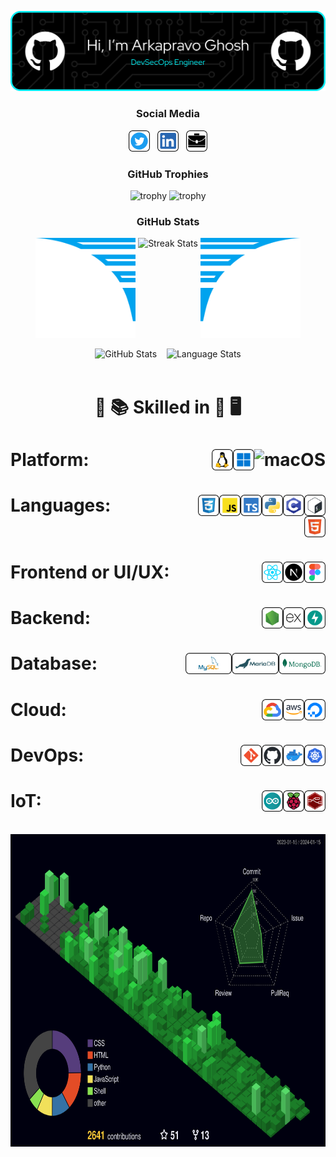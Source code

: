 <p align="center"><img src="images/header/ArkHeaderGitHub.svg" alt="Cover Image" /></p>

<!--
![status](https://img.shields.io/badge/Btw-I%20use%20Arch-blue)
![visitors](https://visitor-badge.laobi.icu/badge?page_id=Arkapravo-Ghosh.Arkapravo-Ghosh)
-->

<h3 align="center">Social Media</h3>

<p align="center">
    <a href="https://twitter.com/ArkapravoGhosh1"><img height="34" src="images/social/twitter.svg" alt="Twitter"></a>&nbsp;&nbsp;
    <a href="https://www.linkedin.com/in/arkapravo-ghosh/"><img height="34" src="images/social/linkedin.svg" alt="LinkedIn"></a>&nbsp;&nbsp;
    <a href="https://raw.githubusercontent.com/Arkapravo-Ghosh/ark-resume/main/Arkapravo_Ghosh_Resume.pdf"><img height="34" src="images/social/resume.svg" alt="Resume"></a>
</p>

<h3 align="center">GitHub Trophies</h3>
<div align="center">

![trophy](https://github-profile-trophy.vercel.app/?username=Arkapravo-Ghosh&theme=dark_lover&no-frame=true&no-bg=true&margin-w=4&column=6&title=MultiLanguage,Joined2020,Organizations,Commits,Reviews,Followers)
![trophy](https://github-profile-trophy.vercel.app/?username=Arkapravo-Ghosh&theme=dark_lover&no-frame=true&no-bg=true&margin-w=4&column=5&title=Stars,PullRequest,Repositories,Experience,Issues)

</div>
<h3 align="center">GitHub Stats</h3>
<div align="center">
    <img height="160px" width="160px" src="images/wings/Left.svg" alt="Left Wing">
    <img align="top" src="https://github-readme-streak-stats.herokuapp.com/?user=Arkapravo-Ghosh&theme=windows-dark&hide_border=true" alt="Streak Stats">
    <img height="160px" width="160px" src="images/wings/Right.svg" alt="Right Wing">
    <p></p>
    <img src="https://github-readme-stats.vercel.app/api?username=Arkapravo-Ghosh&show_icons=true&locale=en&theme=github_dark&hide_border=true&bg_color=000000&count_private=true" alt="GitHub Stats">
    &nbsp;&nbsp;
    <img align=top src="https://github-readme-stats.vercel.app/api/top-langs?username=Arkapravo-Ghosh&show_icons=true&locale=en&theme=github_dark&hide_border=true&bg_color=000000&layout=compact&langs_count=10&hide=assembly,fortran,rust,java,r,dart,c%23,jupyter%20notebook,c%2B%2B,tex,pug" height="194.8px" alt="Language Stats">
</div>
<br>
<h1 align=center>

:open_book: :books: Skilled in :closed_book: :desktop_computer:

</h1>
<h1>Platform:&nbsp;&nbsp;
    <img src="images/platform/macos.svg" height="34" alt="macOS" align=right>&nbsp;&nbsp;
    <img src="images/platform/windows.svg" height="34" alt="Windows" align=right>&nbsp;&nbsp;
    <img src="images/platform/linux.svg" height="34" alt="Linux" align=right>&nbsp;&nbsp;
</h1>

<h1>Languages:&nbsp;&nbsp;
    <img src="images/pl/bash.svg" height="34" alt="Bash" align=right>&nbsp;&nbsp;
    <img src="images/pl/c.svg" height="34" alt="C" align=right>&nbsp;&nbsp;
    <img src="images/pl/python.svg" height="34" alt="Python" align=right>&nbsp;&nbsp;
    <img src="images/frontend/ts.svg" height="34" alt="TS" align=right>&nbsp;&nbsp;
    <img src="images/frontend/js.svg" height="34" alt="JS" align=right>&nbsp;&nbsp;
    <img src="images/frontend/css.svg" height="34" alt="CSS" align=right>&nbsp;&nbsp;
    <img src="images/frontend/html.svg" height="34" alt="HTML" align=right>&nbsp;&nbsp;
</h1>

<h1>Frontend or UI/UX:&nbsp;&nbsp;
    <img src="images/frontend/figma.svg" height="34" alt="Figma" align=right>&nbsp;&nbsp;
    <img src="images/frontend/next.svg" height="34" alt="Next" align=right>&nbsp;&nbsp;
    <img src="images/frontend/react.svg" height="34" alt="React" align=right>&nbsp;&nbsp;
</h1>

<h1>Backend:&nbsp;&nbsp;
    <img src="images/backend/fastapi.svg" height="34" alt="FastAPI" align=right>&nbsp;&nbsp;
    <img src="images/backend/express.svg" height="34" alt="Express" align=right>&nbsp;&nbsp;
    <img src="images/backend/node.svg" height="34" alt="Node" align=right>&nbsp;&nbsp;
</h1>

<h1>Database:&nbsp;&nbsp;
    <img src="images/db/mongodb.svg" height="34" alt="MongoDB" align=right>&nbsp;&nbsp;
    <img src="images/db/mariadb.svg" height="34" alt="MariaDB" align=right>&nbsp;&nbsp;
    <img src="images/db/mysql.svg" height="34" alt="MySQL" align=right>&nbsp;&nbsp;
</h1>

<h1>Cloud:&nbsp;&nbsp;
    <img src="images/cloud/digitalocean.svg" height="34" alt="DigitalOcean" align=right>&nbsp;&nbsp;
    <img src="images/cloud/aws.svg" height="34" alt="Amazon Web Services" align=right>&nbsp;&nbsp;
    <img src="images/cloud/gcp.svg" height="34" alt="Google Cloud Platform" align=right>&nbsp;&nbsp;
</h1>

<h1>DevOps:&nbsp;&nbsp;
    <img src="images/cloud/kubernetes.svg" height="34" alt="Kubernetes" align=right>&nbsp;&nbsp;
    <img src="images/cloud/docker.svg" height="34" alt="Docker" align=right>&nbsp;&nbsp;
    <img src="images/cloud/github.svg" height="34" alt="GitHub" align=right>&nbsp;&nbsp;
    <img src="images/cloud/git.svg" height="34" alt="Git" align=right>&nbsp;&nbsp;
</h1>

<h1>IoT:&nbsp;&nbsp;
    <img src="images/iot/node-red.svg" height="34" alt="Node-RED" align=right>&nbsp;&nbsp;
    <img src="images/iot/rpi.svg" height="34" alt="Raspberry Pi" align=right>&nbsp;&nbsp;
    <img src="images/iot/arduino.svg" height="34" alt="Arduino" align=right>&nbsp;&nbsp;
</h1>
<br>
<div align=center>
    <img src="profile-3d-contrib/profile-night-green.svg" height="500" alt="Profile 3D Contrib">
</div>
